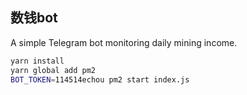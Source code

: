 数钱bot
----

A simple Telegram bot monitoring daily mining income.

```bash
yarn install
yarn global add pm2
BOT_TOKEN=114514echou pm2 start index.js
```